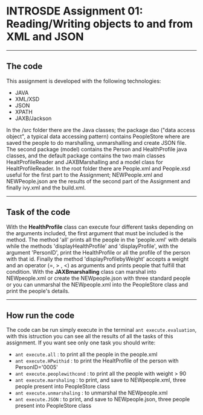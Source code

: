 INTROSDE  Assignment 01: Reading/Writing objects to and from XML and JSON
===============

--------

The code
-------------
 This assignment is developed with the following technologies:

 - JAVA
 - XML/XSD
 - JSON
 - XPATH
 - JAXB/Jackson

In the /src folder there are the Java classes; the package dao ("data access object", a typical data accessing pattern) contains PeopleStore where are saved the people to do marshalling, unmarshalling and create JSON file.
The second package (model) contains the Person and HealthProfile java classes, and the default package contains the two main classes HealtProfileReader and JAXBMarshalling and a model class for HealtProfileReader.
In the root folder there are People.xml and People.xsd useful for the first part to the Assignment; NEWPeople.xml and NEWPeople.json are the results of the second part of the Assignment and finally ivy.xml and the build.xml.

----------

Task of the code
--------------------
With the **HealthProfile** class can execute four different tasks depending on the arguments included, the first argument that must be included is the method.
The method 'all' prints all the people in the 'people.xml' with details while the methods 'displayHealthProfile' and 'displayProfile', with the argument 'PersonID', print the HealthProfile or all the profile of the person with that id. Finally the method 'displayProfilebyWeight'  accepts a weight and an operator (=, > , <) as arguments and prints people that fulfill that condition.
With the  **JAXBmarshalling** class can marshal into NEWpeople.xml or create the NEWpeople.json with three standard people or you can unmarshal the NEWpeople.xml into the PeopleStore class and print the people's details.

------------

How run the code 
---------------------
The code can be run simply execute in the terminal ```ant execute.evaluation```, with this istruction you can see all the results of all the tasks of this assignment. If you want see only one task you should write:

 - ```ant execute.all``` : to print all the people in the people.xml
 - ```ant execute.HPwithid``` : to print the HealtProfile of the person with PersonID='0005'
 - ```ant execute.peoplewithcond``` : to print all the people with weight > 90
 - ```ant execute.marshaling``` : to print, and save to NEWpeople.xml, three people present into PeopleStore class
 - ```ant execute.unmarshaling``` : to unmarshal the NEWpeople.xml 
 - ```ant execute.JSON``` : to print, and save to NEWpeople.json, three people present into PeopleStore class
